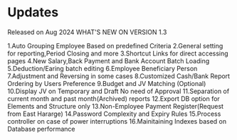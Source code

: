 # Updates
Released on Aug 2024
WHAT'S NEW ON VERSION 1.3

1.Auto Grouping Employee Based on predefined Criteria
2.General setting for reporting,Period Closing and more 
3.Shortcut Links for direct accessing pages 
4.New Salary,Back Payment and Bank Account Batch Loading
5.Deduction/Earing batch editing
6.Employee Beneficiary Person
7.Adjustment and Reversing in some cases
8.Customized Cash/Bank Report Ordering by Users Preference
9.Budget and JV Matching (Optional)
10.Display JV on Temporary and Draft No need of Approval
11.Separation of current month and past month(Archived) reports
12.Export DB option for Elements and Structure only
13.Non-Employee Payment Register(Request from East Hararge)
14.Password Complexity and Expiry Rules
15.Process controller on case of power interruptions
16.Mainitaining Indexes based on Database performance
